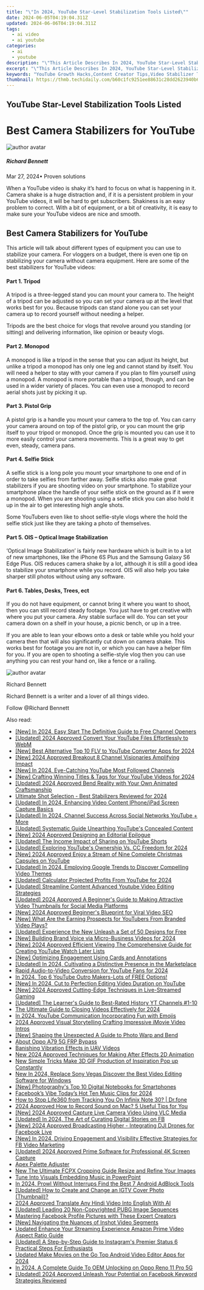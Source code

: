 ```yaml
---
title: "\"In 2024, YouTube Star-Level Stabilization Tools Listed\""
date: 2024-06-05T04:19:04.311Z
updated: 2024-06-06T04:19:04.311Z
tags:
  - ai video
  - ai youtube
categories:
  - ai
  - youtube
description: "\"This Article Describes In 2024, YouTube Star-Level Stabilization Tools Listed\""
excerpt: "\"This Article Describes In 2024, YouTube Star-Level Stabilization Tools Listed\""
keywords: "YouTube Growth Hacks,Content Creator Tips,Video Stabilizer Tools,Popular YouTuber Equipment,Vid Editing Software,Livestream Enhancement,Social Media Strategies"
thumbnail: https://thmb.techidaily.com/b60c1fc9251ee88631c28dd2623940b69aaa4124599c741f135b80728b533209.jpg
---
```


## YouTube Star-Level Stabilization Tools Listed

# Best Camera Stabilizers for YouTube

![author avatar](https://images.wondershare.com/filmora/article-images/richard-bennett.jpg)

##### Richard Bennett

 Mar 27, 2024• Proven solutions

 When a YouTube video is shaky it’s hard to focus on what is happening in it. Camera shake is a huge distraction and, if it is a persistent problem in your YouTube videos, it will be hard to get subscribers. Shakiness is an easy problem to correct. With a bit of equipment, or a bit of creativity, it is easy to make sure your YouTube videos are nice and smooth.

## Best Camera Stabilizers for YouTube

 This article will talk about different types of equipment you can use to stabilize your camera. For vloggers on a budget, there is even one tip on stabilizing your camera without camera equipment. Here are some of the best stabilizers for YouTube videos:

#### Part 1\. Tripod

 A tripod is a three-legged stand you can mount your camera to. The height of a tripod can be adjusted so you can set your camera up at the level that works best for you. Because tripods can stand alone you can set your camera up to record yourself without needing a helper.

 Tripods are the best choice for vlogs that revolve around you standing (or sitting) and delivering information, like opinion or beauty vlogs.

#### Part 2\. Monopod

 A monopod is like a tripod in the sense that you can adjust its height, but unlike a tripod a monopod has only one leg and cannot stand by itself. You will need a helper to stay with your camera if you plan to film yourself using a monopod. A monopod is more portable than a tripod, though, and can be used in a wider variety of places. You can even use a monopod to record aerial shots just by picking it up.

#### Part 3\. Pistol Grip

 A pistol grip is a handle you mount your camera to the top of. You can carry your camera around on top of the pistol grip, or you can mount the grip itself to your tripod or monopod. Once the grip is mounted you can use it to more easily control your camera movements. This is a great way to get even, steady, camera pans.

#### Part 4\. Selfie Stick

 A selfie stick is a long pole you mount your smartphone to one end of in order to take selfies from farther away. Selfie sticks also make great stabilizers if you are shooting video on your smartphone. To stabilize your smartphone place the handle of your selfie stick on the ground as if it were a monopod. When you are shooting using a selfie stick you can also hold it up in the air to get interesting high angle shots.

 Some YouTubers even like to shoot selfie-style vlogs where the hold the selfie stick just like they are taking a photo of themselves.

#### Part 5\. OIS – Optical Image Stabilization

 ‘Optical Image Stabilization’ is fairly new hardware which is built in to a lot of new smartphones, like the iPhone 6S Plus and the Samsung Galaxy S6 Edge Plus. OIS reduces camera shake by a lot, although it is still a good idea to stabilize your smartphone while you record. OIS will also help you take sharper still photos without using any software.

#### Part 6\. Tables, Desks, Trees, ect

 If you do not have equipment, or cannot bring it where you want to shoot, then you can still record steady footage. You just have to get creative with where you put your camera. Any stable surface will do. You can set your camera down on a shelf in your house, a picnic bench, or up in a tree.

 If you are able to lean your elbows onto a desk or table while you hold your camera then that will also significantly cut down on camera shake. This works best for footage you are not in, or which you can have a helper film for you. If you are open to shooting a selfie-style vlog then you can use anything you can rest your hand on, like a fence or a railing.

![author avatar](https://images.wondershare.com/filmora/article-images/richard-bennett.jpg)

Richard Bennett

Richard Bennett is a writer and a lover of all things video.

Follow @Richard Bennett

<span class="atpl-alsoreadstyle">Also read:</span>
<div><ul>
<li><a href="https://facebook-record-videos.techidaily.com/new-in-2024-easy-start-the-definitive-guide-to-free-channel-openers/"><u>[New] In 2024, Easy Start  The Definitive Guide to Free Channel Openers</u></a></li>
<li><a href="https://facebook-record-videos.techidaily.com/updated-2024-approved-convert-your-youtube-files-effortlessly-to-webm/"><u>[Updated] 2024 Approved  Convert Your YouTube Files Effortlessly to WebM</u></a></li>
<li><a href="https://facebook-record-videos.techidaily.com/new-best-alternative-top-10-flv-to-youtube-converter-apps-for-2024/"><u>[New] Best Alternative  Top 10 FLV to YouTube Converter Apps for 2024</u></a></li>
<li><a href="https://facebook-record-videos.techidaily.com/new-2024-approved-breakout-8-channel-visionaries-amplifying-impact/"><u>[New] 2024 Approved  Breakout 8 Channel Visionaries Amplifying Impact</u></a></li>
<li><a href="https://facebook-record-videos.techidaily.com/new-in-2024-eye-catching-youtube-most-followed-channels/"><u>[New] In 2024, Eye-Catching YouTube  Most Followed Channels</u></a></li>
<li><a href="https://facebook-record-videos.techidaily.com/new-crafting-winning-titles-and-tags-for-your-youtube-videos-for-2024/"><u>[New] Crafting Winning Titles & Tags for Your YouTube Videos for 2024</u></a></li>
<li><a href="https://facebook-record-videos.techidaily.com/updated-2024-approved-bend-reality-with-your-own-animated-craftsmanship/"><u>[Updated] 2024 Approved  Bend Reality with Your Own Animated Craftsmanship</u></a></li>
<li><a href="https://facebook-record-videos.techidaily.com/ultimate-shot-selection-best-stabilizers-reviewed-for-2024/"><u>Ultimate Shot Selection - Best Stabilizers Reviewed for 2024</u></a></li>
<li><a href="https://facebook-record-videos.techidaily.com/updated-in-2024-enhancing-video-content-iphoneipad-screen-capture-basics/"><u>[Updated] In 2024, Enhancing Video Content  IPhone/iPad Screen Capture Basics</u></a></li>
<li><a href="https://facebook-record-videos.techidaily.com/updated-in-2024-channel-success-across-social-networks-youtube-plus-more/"><u>[Updated] In 2024, Channel Success Across Social Networks  YouTube + More</u></a></li>
<li><a href="https://facebook-record-videos.techidaily.com/updated-systematic-guide-unearthing-youtubes-concealed-content/"><u>[Updated] Systematic Guide  Unearthing YouTube's Concealed Content</u></a></li>
<li><a href="https://facebook-record-videos.techidaily.com/new-2024-approved-designing-an-editorial-epilogue/"><u>[New] 2024 Approved  Designing an Editorial Epilogue</u></a></li>
<li><a href="https://facebook-record-videos.techidaily.com/updated-the-income-impact-of-sharing-on-youtube-shorts/"><u>[Updated] The Income Impact of Sharing on YouTube Shorts</u></a></li>
<li><a href="https://facebook-record-videos.techidaily.com/updated-exploring-youtubes-ownership-vs-cc-freedom-for-2024/"><u>[Updated] Exploring YouTube's Ownership Vs. CC Freedom for 2024</u></a></li>
<li><a href="https://facebook-record-videos.techidaily.com/new-2024-approved-enjoy-a-stream-of-nine-complete-christmas-capsules-on-youtube/"><u>[New] 2024 Approved  Enjoy a Stream of Nine Complete Christmas Capsules on YouTube</u></a></li>
<li><a href="https://facebook-record-videos.techidaily.com/updated-in-2024-employing-google-trends-to-discover-compelling-video-themes/"><u>[Updated] In 2024, Employing Google Trends to Discover Compelling Video Themes</u></a></li>
<li><a href="https://facebook-record-videos.techidaily.com/updated-calculator-projected-profits-from-youtube-for-2024/"><u>[Updated] Calculator  Projected Profits From YouTube for 2024</u></a></li>
<li><a href="https://facebook-record-videos.techidaily.com/updated-streamline-content-advanced-youtube-video-editing-strategies/"><u>[Updated] Streamline Content  Advanced Youtube Video Editing Strategies</u></a></li>
<li><a href="https://facebook-record-videos.techidaily.com/updated-2024-approved-a-beginners-guide-to-making-attractive-video-thumbnails-for-social-media-platforms/"><u>[Updated] 2024 Approved  A Beginner's Guide to Making Attractive Video Thumbnails for Social Media Platforms</u></a></li>
<li><a href="https://facebook-record-videos.techidaily.com/new-2024-approved-beginners-blueprint-for-viral-video-seo/"><u>[New] 2024 Approved  Beginner's Blueprint for Viral Video SEO</u></a></li>
<li><a href="https://facebook-record-videos.techidaily.com/new-what-are-the-earning-prospects-for-youtubers-from-branded-video-plays/"><u>[New] What Are the Earning Prospects for YouTubers From Branded Video Plays?</u></a></li>
<li><a href="https://facebook-record-videos.techidaily.com/updated-experience-the-new-unleash-a-set-of-50-designs-for-free/"><u>[Updated] Experience the New  Unleash a Set of 50 Designs for Free</u></a></li>
<li><a href="https://facebook-record-videos.techidaily.com/new-building-brand-voice-via-micro-business-videos-for-2024/"><u>[New] Building Brand Voice via Micro-Business Videos for 2024</u></a></li>
<li><a href="https://facebook-record-videos.techidaily.com/new-2024-approved-efficient-viewing-the-comprehensive-guide-for-creating-youtube-watch-later-lists/"><u>[New] 2024 Approved  Efficient Viewing  The Comprehensive Guide for Creating YouTube Watch Later Lists</u></a></li>
<li><a href="https://facebook-record-videos.techidaily.com/new-optimizing-engagement-using-cards-and-annotations/"><u>[New] Optimizing Engagement  Using Cards and Annotations</u></a></li>
<li><a href="https://facebook-record-videos.techidaily.com/updated-in-2024-cultivating-a-distinctive-presence-in-the-marketplace/"><u>[Updated] In 2024, Cultivating a Distinctive Presence in the Marketplace</u></a></li>
<li><a href="https://facebook-record-videos.techidaily.com/rapid-audio-to-video-conversion-for-youtube-fans-for-2024/"><u>Rapid Audio-to-Video Conversion for YouTube Fans for 2024</u></a></li>
<li><a href="https://facebook-record-videos.techidaily.com/in-2024-top-6-youtube-outro-makers-lots-of-free-options/"><u>In 2024, Top 6 YouTube Outro Makers-Lots of FREE Options!</u></a></li>
<li><a href="https://facebook-record-videos.techidaily.com/new-in-2024-cut-to-perfection-editing-video-duration-on-youtube/"><u>[New] In 2024, Cut to Perfection  Editing Video Duration on YouTube</u></a></li>
<li><a href="https://facebook-record-videos.techidaily.com/new-2024-approved-cutting-edge-techniques-in-live-streamed-gaming/"><u>[New] 2024 Approved  Cutting-Edge Techniques in Live-Streamed Gaming</u></a></li>
<li><a href="https://facebook-record-videos.techidaily.com/updated-the-learners-guide-to-best-rated-history-yt-channels-1-10/"><u>[Updated] The Learner's Guide to Best-Rated History YT Channels #1-10</u></a></li>
<li><a href="https://facebook-record-videos.techidaily.com/the-ultimate-guide-to-closing-videos-effectively-for-2024/"><u>The Ultimate Guide to Closing Videos Effectively for 2024</u></a></li>
<li><a href="https://facebook-record-videos.techidaily.com/in-2024-youtube-communication-incorporating-fun-with-emojis/"><u>In 2024, YouTube Communication  Incorporating Fun with Emojis</u></a></li>
<li><a href="https://facebook-record-videos.techidaily.com/2024-approved-visual-storytelling-crafting-impressive-imovie-video-intros/"><u>2024 Approved  Visual Storytelling  Crafting Impressive iMovie Video Intros</u></a></li>
<li><a href="https://extra-guidance.techidaily.com/new-shaping-the-unexpected-a-guide-to-photo-warp-and-bend/"><u>[New] Shaping the Unexpected  A Guide to Photo Warp and Bend</u></a></li>
<li><a href="https://android-frp.techidaily.com/about-oppo-a79-5g-frp-bypass-by-drfone-android/"><u>About Oppo A79 5G FRP Bypass</u></a></li>
<li><a href="https://extra-lessons.techidaily.com/banishing-vibration-effects-in-uav-videos/"><u>Banishing Vibration Effects in UAV Videos</u></a></li>
<li><a href="https://animation-videos.techidaily.com/new-2024-approved-techniques-for-making-after-effects-2d-animation/"><u>New 2024 Approved Techniques for Making After Effects 2D Animation</u></a></li>
<li><a href="https://ai-editing-video.techidaily.com/new-simple-tricks-make-3d-gif-production-of-inspiration-pop-up-constantly/"><u>New Simple Tricks Make 3D GIF Production of Inspiration Pop up Constantly</u></a></li>
<li><a href="https://ai-video-apps.techidaily.com/new-in-2024-replace-sony-vegas-discover-the-best-video-editing-software-for-windows/"><u>New In 2024, Replace Sony Vegas Discover the Best Video Editing Software for Windows</u></a></li>
<li><a href="https://extra-approaches.techidaily.com/new-photographys-top-10-digital-notebooks-for-smartphones/"><u>[New] Photography's Top 10 Digital Notebooks for Smartphones</u></a></li>
<li><a href="https://facebook-clips.techidaily.com/facebooks-vibe-todays-hot-ten-music-clips-for-2024/"><u>Facebook’s Vibe  Today’s Hot Ten Music Clips for 2024</u></a></li>
<li><a href="https://change-location.techidaily.com/how-to-stop-life360-from-tracking-you-on-infinix-note-30-drfone-by-drfone-virtual-android/"><u>How to Stop Life360 from Tracking You On Infinix Note 30? | Dr.fone</u></a></li>
<li><a href="https://voice-adjusting.techidaily.com/2024-approved-how-to-record-sound-on-mac-5-useful-tips-for-you/"><u>2024 Approved How to Record Sound on Mac? 5 Useful Tips for You</u></a></li>
<li><a href="https://screen-recording.techidaily.com/new-2024-approved-capture-live-camera-video-using-vlc-media/"><u>[New] 2024 Approved  Capture Live Camera Video Using VLC Media</u></a></li>
<li><a href="https://facebook-video-recording.techidaily.com/updated-in-2024-the-art-of-curating-digital-stories-on-fb/"><u>[Updated] In 2024, The Art of Curating Digital Stories on FB</u></a></li>
<li><a href="https://facebook-video-content.techidaily.com/new-2024-approved-broadcasting-higher-integrating-dji-drones-for-facebook-live/"><u>[New] 2024 Approved  Broadcasting Higher - Integrating DJI Drones for Facebook Live</u></a></li>
<li><a href="https://facebook-videos.techidaily.com/new-in-2024-driving-engagement-and-visibility-effective-strategies-for-fb-video-marketing/"><u>[New] In 2024, Driving Engagement and Visibility  Effective Strategies for FB Video Marketing</u></a></li>
<li><a href="https://screen-activity-recording.techidaily.com/updated-2024-approved-prime-software-for-professional-4k-screen-capture/"><u>[Updated] 2024 Approved  Prime Software for Professional 4K Screen Capture</u></a></li>
<li><a href="https://extra-information.techidaily.com/apex-palette-adjuster/"><u>Apex Palette Adjuster</u></a></li>
<li><a href="https://ai-video-apps.techidaily.com/new-the-ultimate-fcpx-cropping-guide-resize-and-refine-your-images/"><u>New The Ultimate FCPX Cropping Guide Resize and Refine Your Images</u></a></li>
<li><a href="https://extra-resources.techidaily.com/tune-into-visuals-embedding-music-in-powerpoint/"><u>Tune Into Visuals  Embedding Music in PowerPoint</u></a></li>
<li><a href="https://youtube-stream.techidaily.com/in-2024-prowl-without-interrups-find-the-best-7-android-adblock-tools/"><u>In 2024, Prowl Without Interrups  Find the Best 7 Android AdBlock Tools</u></a></li>
<li><a href="https://instagram-videos.techidaily.com/updated-how-to-create-and-change-an-igtv-cover-photo-thumbnail/"><u>[Updated] How to Create and Change an IGTV Cover Photo (Thumbnail)?</u></a></li>
<li><a href="https://ai-video-translation.techidaily.com/2024-approved-translate-any-hindi-video-into-english-with-ai/"><u>2024 Approved Translate Any Hindi Video Into English With AI</u></a></li>
<li><a href="https://extra-guidance.techidaily.com/updated-leading-20-non-copyrighted-pubg-image-sequences/"><u>[Updated] Leading 20 Non-Copyrighted PUBG Image Sequences</u></a></li>
<li><a href="https://facebook-video-files.techidaily.com/mastering-facebook-profile-pictures-with-these-expert-creators/"><u>Mastering Facebook Profile Pictures with These Expert Creators</u></a></li>
<li><a href="https://extra-skills.techidaily.com/new-navigating-the-nuances-of-inshot-video-segments/"><u>[New] Navigating the Nuances of Inshot Video Segments</u></a></li>
<li><a href="https://ai-vdieo-software.techidaily.com/updated-enhance-your-streaming-experience-amazon-prime-video-aspect-ratio-guide/"><u>Updated Enhance Your Streaming Experience Amazon Prime Video Aspect Ratio Guide</u></a></li>
<li><a href="https://instagram-videos.techidaily.com/updated-a-step-by-step-guide-to-instagrams-premier-status-6-practical-steps-for-enthusiasts/"><u>[Updated] A Step-by-Step Guide to Instagram's Premier Status  6 Practical Steps For Enthusiasts</u></a></li>
<li><a href="https://smart-video-creator.techidaily.com/updated-make-movies-on-the-go-top-android-video-editor-apps-for-2024/"><u>Updated Make Movies on the Go Top Android Video Editor Apps for 2024</u></a></li>
<li><a href="https://android-unlock.techidaily.com/in-2024-a-complete-guide-to-oem-unlocking-on-oppo-reno-11-pro-5g-by-drfone-android/"><u>In 2024, A Complete Guide To OEM Unlocking on Oppo Reno 11 Pro 5G</u></a></li>
<li><a href="https://facebook-videos.techidaily.com/updated-2024-approved-unleash-your-potential-on-facebook-keyword-strategies-reviewed/"><u>[Updated] 2024 Approved  Unleash Your Potential on Facebook  Keyword Strategies Reviewed</u></a></li>
</ul></div>

<ins class="adsbygoogle"
      style="display:block"
      data-ad-client="ca-pub-7571918770474297"
      data-ad-slot="8358498916"
      data-ad-format="auto"
      data-full-width-responsive="true"></ins>
